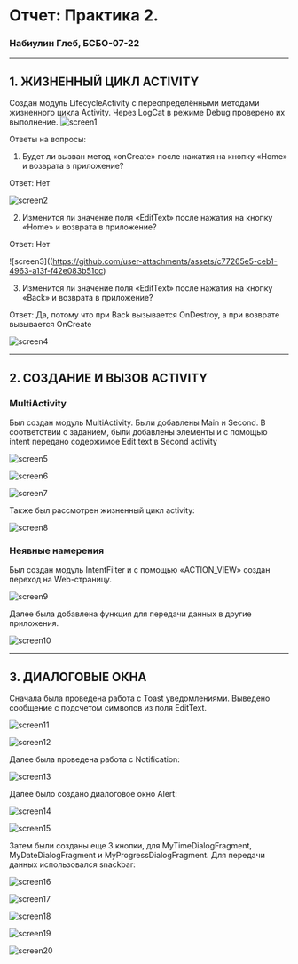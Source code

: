 # Отчет: Практика 2.
### Набиулин Глеб, БСБО-07-22

---
## 1. ЖИЗНЕННЫЙ ЦИКЛ ACTIVITY
Создан модуль LifecycleActivity с переопределёнными методами жизненного цикла Activity. Через LogCat в режиме Debug проверено их выполнение.
![screen1](https://github.com/user-attachments/assets/98d9f796-7a2a-4f37-9a94-1ace08205629)

Ответы на вопросы:

1. Будет ли вызван метод «onCreate» после нажатия на кнопку «Home» и возврата в приложение?

Ответ: Нет

![screen2](https://github.com/user-attachments/assets/21437b4c-02ec-4916-a32e-3a0db70d46c3)

2. Изменится ли значение поля «EditText» после нажатия на кнопку «Home» и возврата в приложение?

Ответ: Нет

![screen3]((https://github.com/user-attachments/assets/c77265e5-ceb1-4963-a13f-f42e083b51cc)

3. Изменится ли значение поля «EditText» после нажатия на кнопку «Back» и возврата в приложение?

Ответ: Да, потому что при Back вызывается OnDestroy, а при возврате вызывается OnCreate

![screen4](https://github.com/user-attachments/assets/7cd1e1ed-48e4-445e-b229-3bc45590a11e)

---
## 2. СОЗДАНИЕ И ВЫЗОВ ACTIVITY
### MultiActivity
Был создан модуль MultiActivity. Были добавлены Main и Second. В соответствии с заданием, были добавлены элементы и с помощью intent передано содержимое Edit text в Second activity

![screen5](https://github.com/user-attachments/assets/5c0c865a-ed3d-40ad-90c4-c3df92b5fcc5)

![screen6](https://github.com/user-attachments/assets/70355614-3e18-4071-b4ff-408a4b3e4f5d)

![screen7](https://github.com/user-attachments/assets/7c1ae006-b4be-49bc-b03f-d950afdb89c1)

Также был рассмотрен жизненный цикл activity:

![screen8](https://github.com/user-attachments/assets/4d6fe861-0e4b-4c63-b48e-c8470f37b47e)

### Неявные намерения

Был создан модуль IntentFilter и с помощью «ACTION_VIEW» создан переход на Web-страницу.

![screen9](https://github.com/user-attachments/assets/9edceb40-c7f5-4813-9587-554780f9d1e6)

Далее была добавлена функция для передачи данных в другие приложения.

![screen10](https://github.com/user-attachments/assets/d5711aef-0d25-4e8f-b22b-dd01c9fec59b)

---
## 3. ДИАЛОГОВЫЕ ОКНА

Сначала была проведена работа с Toast уведомлениями. Выведено сообщение с подсчетом символов из поля EditText.

![screen11](https://github.com/user-attachments/assets/d31fddf4-8555-44b1-9e05-454c753cc0f5)

![screen12](https://github.com/user-attachments/assets/f9865df8-7f13-439e-9d4c-b8230b27a716)

Далее была проведена работа с Notification:

![screen13](https://github.com/user-attachments/assets/f10a3e02-2073-4c65-941f-4316bbd0c598)

Далее было создано диалоговое окно Alert:

![screen14](https://github.com/user-attachments/assets/186843ff-0367-45eb-994c-e1cf0ef38c87)

![screen15](https://github.com/user-attachments/assets/7d7782c5-5034-40bf-9076-fb6492922912)

Затем были созданы еще 3 кнопки, для MyTimeDialogFragment, MyDateDialogFragment и MyProgressDialogFragment. Для передачи данных использовался snackbar:

![screen16](https://github.com/user-attachments/assets/48990b62-d92f-4599-ba8b-5279d121331d)

![screen17](https://github.com/user-attachments/assets/4bf04d9c-507a-4383-9a2c-0308b23ac33e)

![screen18](https://github.com/user-attachments/assets/96e94e8b-3aab-47bf-94fb-a892d3fa1170)

![screen19](https://github.com/user-attachments/assets/9fe92bcc-5ada-4921-a1a2-ad9c0f850286)

![screen20](https://github.com/user-attachments/assets/5e0f242c-61d9-4700-9951-16d39a60a327)
